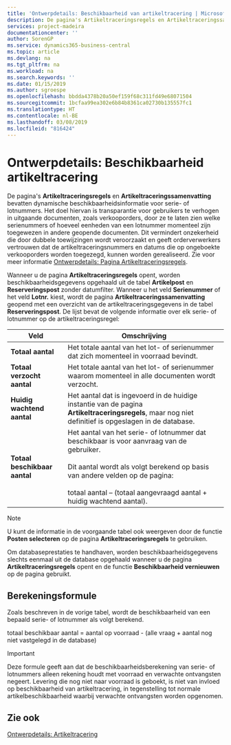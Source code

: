 ```yaml
---
title: 'Ontwerpdetails: Beschikbaarheid van artikeltracering | Microsoft Docs'
description: De pagina's Artikeltraceringsregels en Artikeltraceringssamenvatting bevatten dynamische beschikbaarheidsinformatie voor serie- of lotnummers. Het doel hiervan is transparantie voor gebruikers te verhogen in uitgaande documenten, zoals verkooporders, door ze te laten zien welke serienummers of hoeveel eenheden van een lotnummer momenteel zijn toegewezen in andere geopende documenten.
services: project-madeira
documentationcenter: ''
author: SorenGP
ms.service: dynamics365-business-central
ms.topic: article
ms.devlang: na
ms.tgt_pltfrm: na
ms.workload: na
ms.search.keywords: ''
ms.date: 01/15/2019
ms.author: sgroespe
ms.openlocfilehash: bbdda4378b20a50ef159f68c311fd49e68071504
ms.sourcegitcommit: 1bcfaa99ea302e6b84b8361ca02730b135557fc1
ms.translationtype: HT
ms.contentlocale: nl-BE
ms.lasthandoff: 03/08/2019
ms.locfileid: "816424"
---
```

# <a name="design-details-item-tracking-availability"></a>Ontwerpdetails: Beschikbaarheid artikeltracering
De pagina's **Artikeltraceringsregels** en **Artikeltraceringssamenvatting** bevatten dynamische beschikbaarheidsinformatie voor serie- of lotnummers. Het doel hiervan is transparantie voor gebruikers te verhogen in uitgaande documenten, zoals verkooporders, door ze te laten zien welke serienummers of hoeveel eenheden van een lotnummer momenteel zijn toegewezen in andere geopende documenten. Dit vermindert onzekerheid die door dubbele toewijzingen wordt veroorzaakt en geeft orderverwerkers vertrouwen dat de artikeltraceringsnummers en datums die op ongeboekte verkooporders worden toegezegd, kunnen worden gerealiseerd. Zie voor meer informatie [Ontwerpdetails: Pagina Artikeltraceringsregels](design-details-item-tracking-lines-window.md).  

 Wanneer u de pagina **Artikeltraceringsregels** opent, worden beschikbaarheidsgegevens opgehaald uit de tabel **Artikelpost** en **Reserveringspost** zonder datumfilter. Wanneer u het veld **Serienummer** of het veld **Lotnr.** kiest, wordt de pagina **Artikeltraceringssamenvatting** geopend met een overzicht van de artikeltraceringsgegevens in de tabel **Reserveringspost**. De lijst bevat de volgende informatie over elk serie- of lotnummer op de artikeltraceringsregel:  

|Veld|Omschrijving|  
|---------------------------------|---------------------------------------|  
|**Totaal aantal**|Het totale aantal van het lot- of serienummer dat zich momenteel in voorraad bevindt.|  
|**Totaal verzocht aantal**|Het totale aantal van het lot- of serienummer waarom momenteel in alle documenten wordt verzocht.|  
|**Huidig wachtend aantal**|Het aantal dat is ingevoerd in de huidige instantie van de pagina **Artikeltraceringsregels**, maar nog niet definitief is opgeslagen in de database.|  
|**Totaal beschikbaar aantal**|Het aantal van het serie- of lotnummer dat beschikbaar is voor aanvraag van de gebruiker.<br /><br /> Dit aantal wordt als volgt berekend op basis van andere velden op de pagina:<br /><br /> totaal aantal – (totaal aangevraagd aantal + huidig wachtend aantal).|  

> [!NOTE]  
>  U kunt de informatie in de voorgaande tabel ook weergeven door de functie **Posten selecteren** op de pagina **Artikeltraceringsregels** te gebruiken.  

 Om databaseprestaties te handhaven, worden beschikbaarheidsgegevens slechts eenmaal uit de database opgehaald wanneer u de pagina **Artikeltraceringsregels** opent en de functie **Beschikbaarheid vernieuwen** op de pagina gebruikt.  

## <a name="calculation-formula"></a>Berekeningsformule  
 Zoals beschreven in de vorige tabel, wordt de beschikbaarheid van een bepaald serie- of lotnummer als volgt berekend.  

 totaal beschikbaar aantal = aantal op voorraad - (alle vraag + aantal nog niet vastgelegd in de database)  

> [!IMPORTANT]  
>  Deze formule geeft aan dat de beschikbaarheidsberekening van serie- of lotnummers alleen rekening houdt met voorraad en verwachte ontvangsten negeert. Levering die nog niet naar voorraad is geboekt, is niet van invloed op beschikbaarheid van artikeltracering, in tegenstelling tot normale artikelbeschikbaarheid waarbij verwachte ontvangsten worden opgenomen.  

## <a name="see-also"></a>Zie ook  
 [Ontwerpdetails: Artikeltracering](design-details-item-tracking.md)
